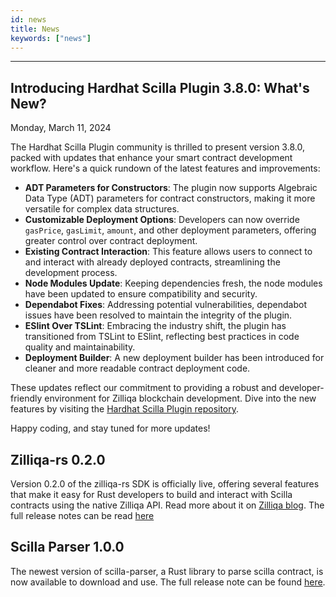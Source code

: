 ```yaml
---
id: news
title: News
keywords: ["news"]
---
```


---

## Introducing Hardhat Scilla Plugin 3.8.0: What's New?

Monday, March 11, 2024

The Hardhat Scilla Plugin community is thrilled to present version 3.8.0, packed with updates that enhance your smart contract development workflow. Here's a quick rundown of the latest features and improvements:

- **ADT Parameters for Constructors**: The plugin now supports Algebraic Data Type (ADT) parameters for contract constructors, making it more versatile for complex data structures.
- **Customizable Deployment Options**: Developers can now override `gasPrice`, `gasLimit`, `amount`, and other deployment parameters, offering greater control over contract deployment.
- **Existing Contract Interaction**: This feature allows users to connect to and interact with already deployed contracts, streamlining the development process.
- **Node Modules Update**: Keeping dependencies fresh, the node modules have been updated to ensure compatibility and security.
- **Dependabot Fixes**: Addressing potential vulnerabilities, dependabot issues have been resolved to maintain the integrity of the plugin.
- **ESlint Over TSLint**: Embracing the industry shift, the plugin has transitioned from TSLint to ESlint, reflecting best practices in code quality and maintainability.
- **Deployment Builder**: A new deployment builder has been introduced for cleaner and more readable contract deployment code.

These updates reflect our commitment to providing a robust and developer-friendly environment for Zilliqa blockchain development. Dive into the new features by visiting the [Hardhat Scilla Plugin repository](https://github.com/Zilliqa/hardhat-scilla-plugin).

Happy coding, and stay tuned for more updates!

## Zilliqa-rs 0.2.0

Version 0.2.0 of the zilliqa-rs SDK is officially live, offering several features that make it easy for Rust developers to build and interact with Scilla contracts using the native Zilliqa API. Read more about it on [Zilliqa blog](https://blog.zilliqa.com/zilliqa-launches-rust-sdk/). The full release notes can be read [here](https://github.com/Zilliqa/zilliqa-rs/releases)

## Scilla Parser 1.0.0

The newest version of scilla-parser, a Rust library to parse scilla contract, is now available to download and use. The full release note can be found [here](https://github.com/Zilliqa/rs-scilla-parser/releases/tag/v1.0.0).
